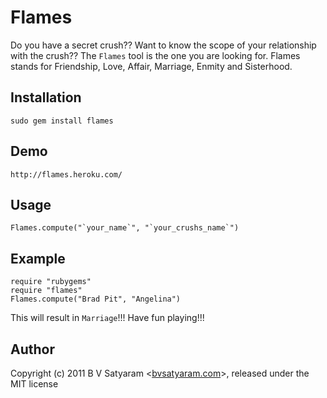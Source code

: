 Flames
=======

Do you have a secret crush??
Want to know the scope of your relationship with the crush??
The `Flames` tool is the one you are looking for.
Flames stands for Friendship, Love, Affair, Marriage, Enmity and Sisterhood. 

Installation
------------

    sudo gem install flames

Demo
----

    http://flames.heroku.com/

Usage
-----

    Flames.compute("`your_name`", "`your_crushs_name`")

Example
-------

    require "rubygems"
    require "flames"
    Flames.compute("Brad Pit", "Angelina")

This will result in `Marriage`!!!
Have fun playing!!!

Author
------

Copyright (c) 2011 B V Satyaram <[bvsatyaram.com](http://bvsatyaram.com)>, released under the MIT license
